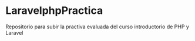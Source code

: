 # LaravelphpPractica
Repositorio para subir la practiva evaluada del curso introductorio de PHP y Laravel
